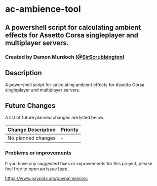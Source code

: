 # ac-ambience-tool
## A powershell script for calculating ambient effects for Assetto Corsa singleplayer and multiplayer servers. 
### Created by Damon Murdoch ([@SirScrubbington](https://twitter.com/SirScrubbington))

## Description
A powershell script for calculating ambient effects for Assetto Corsa singleplayer and multiplayer servers. 

## Future Changes
A list of future planned changes are listed below.

| Change Description | Priority |
| ------------------ | -------- | 
| No planned changes | -        |

### Problems or improvements
If you have any suggested fixes or improvements for this project, please 
feel free to open an issue [here](../../issues).

https://www.paypal.com/paypalme/sirsc
